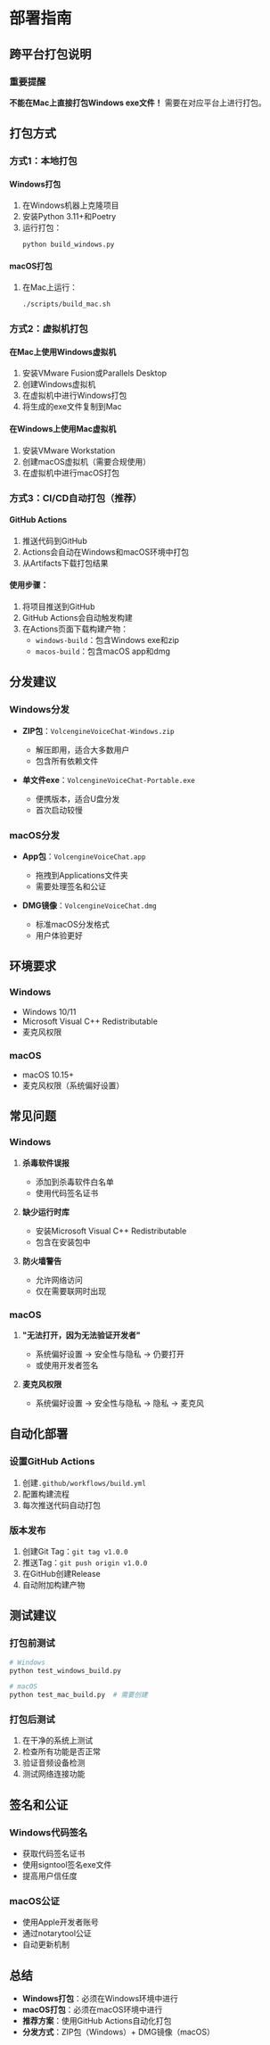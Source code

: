 # 部署指南

## 跨平台打包说明

### 重要提醒
**不能在Mac上直接打包Windows exe文件！** 需要在对应平台上进行打包。

## 打包方式

### 方式1：本地打包

#### Windows打包
1. 在Windows机器上克隆项目
2. 安装Python 3.11+和Poetry
3. 运行打包：
   ```cmd
   python build_windows.py
   ```

#### macOS打包
1. 在Mac上运行：
   ```bash
   ./scripts/build_mac.sh
   ```

### 方式2：虚拟机打包

#### 在Mac上使用Windows虚拟机
1. 安装VMware Fusion或Parallels Desktop
2. 创建Windows虚拟机
3. 在虚拟机中进行Windows打包
4. 将生成的exe文件复制到Mac

#### 在Windows上使用Mac虚拟机
1. 安装VMware Workstation
2. 创建macOS虚拟机（需要合规使用）
3. 在虚拟机中进行macOS打包

### 方式3：CI/CD自动打包（推荐）

#### GitHub Actions
1. 推送代码到GitHub
2. Actions会自动在Windows和macOS环境中打包
3. 从Artifacts下载打包结果

#### 使用步骤：
1. 将项目推送到GitHub
2. GitHub Actions会自动触发构建
3. 在Actions页面下载构建产物：
   - `windows-build`：包含Windows exe和zip
   - `macos-build`：包含macOS app和dmg

## 分发建议

### Windows分发
- **ZIP包**：`VolcengineVoiceChat-Windows.zip`
  - 解压即用，适合大多数用户
  - 包含所有依赖文件
  
- **单文件exe**：`VolcengineVoiceChat-Portable.exe`
  - 便携版本，适合U盘分发
  - 首次启动较慢

### macOS分发
- **App包**：`VolcengineVoiceChat.app`
  - 拖拽到Applications文件夹
  - 需要处理签名和公证

- **DMG镜像**：`VolcengineVoiceChat.dmg`
  - 标准macOS分发格式
  - 用户体验更好

## 环境要求

### Windows
- Windows 10/11
- Microsoft Visual C++ Redistributable
- 麦克风权限

### macOS
- macOS 10.15+
- 麦克风权限（系统偏好设置）

## 常见问题

### Windows
1. **杀毒软件误报**
   - 添加到杀毒软件白名单
   - 使用代码签名证书

2. **缺少运行时库**
   - 安装Microsoft Visual C++ Redistributable
   - 包含在安装包中

3. **防火墙警告**
   - 允许网络访问
   - 仅在需要联网时出现

### macOS
1. **"无法打开，因为无法验证开发者"**
   - 系统偏好设置 → 安全性与隐私 → 仍要打开
   - 或使用开发者签名

2. **麦克风权限**
   - 系统偏好设置 → 安全性与隐私 → 隐私 → 麦克风

## 自动化部署

### 设置GitHub Actions
1. 创建`.github/workflows/build.yml`
2. 配置构建流程
3. 每次推送代码自动打包

### 版本发布
1. 创建Git Tag：`git tag v1.0.0`
2. 推送Tag：`git push origin v1.0.0`
3. 在GitHub创建Release
4. 自动附加构建产物

## 测试建议

### 打包前测试
```bash
# Windows
python test_windows_build.py

# macOS
python test_mac_build.py  # 需要创建
```

### 打包后测试
1. 在干净的系统上测试
2. 检查所有功能是否正常
3. 验证音频设备检测
4. 测试网络连接功能

## 签名和公证

### Windows代码签名
- 获取代码签名证书
- 使用signtool签名exe文件
- 提高用户信任度

### macOS公证
- 使用Apple开发者账号
- 通过notarytool公证
- 自动更新机制

## 总结

- **Windows打包**：必须在Windows环境中进行
- **macOS打包**：必须在macOS环境中进行
- **推荐方案**：使用GitHub Actions自动化打包
- **分发方式**：ZIP包（Windows）+ DMG镜像（macOS）